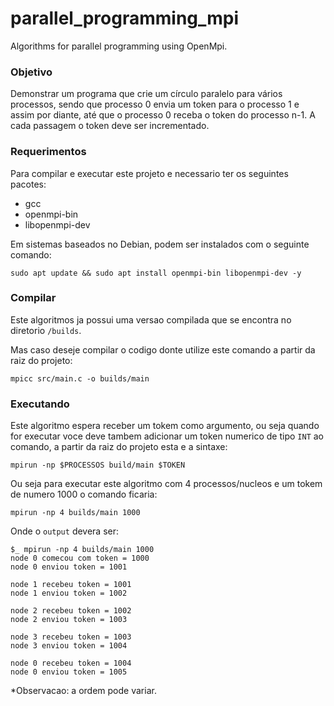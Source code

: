 # parallel_programming_mpi
Algorithms for parallel programming using OpenMpi.

### Objetivo
Demonstrar um programa que crie um círculo paralelo para vários processos, sendo que processo 0 envia um token para o processo 1 e assim por diante, até que o processo 0 receba o token do processo n-1. A cada passagem o token deve ser incrementado.

### Requerimentos
Para compilar e executar este projeto e necessario ter os seguintes pacotes:

* gcc
* openmpi-bin 
* libopenmpi-dev

Em sistemas baseados no Debian, podem ser instalados com o seguinte comando:

`sudo apt update && sudo apt install openmpi-bin libopenmpi-dev -y`


### Compilar
Este algoritmos ja possui uma versao compilada que se encontra no diretorio `/builds`.

Mas caso deseje compilar o codigo donte utilize este comando a partir da raiz do projeto:

`mpicc src/main.c -o builds/main`

### Executando
Este algoritmo espera receber um tokem como argumento, ou seja quando for executar voce deve tambem adicionar um token numerico de tipo `INT` ao comando, a partir da raiz do projeto esta e a sintaxe:

`mpirun -np $PROCESSOS build/main $TOKEN`

Ou seja para executar este algoritmo com 4 processos/nucleos e um tokem de numero 1000 o comando ficaria:

`mpirun -np 4 builds/main 1000`

Onde o `output` devera ser:

    $_ mpirun -np 4 builds/main 1000
    node 0 comecou com token = 1000
    node 0 enviou token = 1001

    node 1 recebeu token = 1001
    node 1 enviou token = 1002

    node 2 recebeu token = 1002
    node 2 enviou token = 1003

    node 3 recebeu token = 1003
    node 3 enviou token = 1004

    node 0 recebeu token = 1004
    node 0 enviou token = 1005

*Observacao: a ordem pode variar.